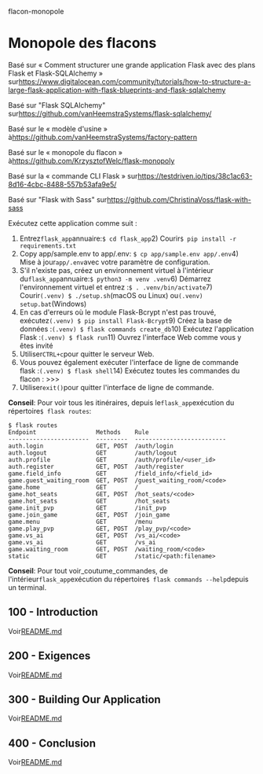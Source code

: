 flacon-monopole

# Monopole des flacons

Basé sur « Comment structurer une grande application Flask avec des plans Flask et Flask-SQLAlchemy » sur<https://www.digitalocean.com/community/tutorials/how-to-structure-a-large-flask-application-with-flask-blueprints-and-flask-sqlalchemy>

Basé sur "Flask SQLAlchemy" sur<https://github.com/vanHeemstraSystems/flask-sqlalchemy/>

Basé sur le « modèle d'usine » à<https://github.com/vanHeemstraSystems/factory-pattern>

Basé sur le « monopole du flacon » à<https://github.com/KrzysztofWelc/flask-monopoly>

Basé sur la « commande CLI Flask » sur<https://testdriven.io/tips/38c1ac63-8d16-4cbc-8488-557b53afa9e5/>

Basé sur "Flask with Sass" sur<https://github.com/ChristinaVoss/flask-with-sass>

Exécutez cette application comme suit :

1) Entrez`flask_app`annuaire:`$ cd flask_app`2) Courir`$ pip install -r requirements.txt`
3) Copy app/sample.env to app/.env: `$ cp app/sample.env app/.env`4) Mise à jour`app/.env`avec votre paramètre de configuration.
5) S'il n'existe pas, créez un environnement virtuel à l'intérieur du`flask_app`annuaire:`$ python3 -m venv .venv`6) Démarrez l'environnement virtuel et entrez :`$ . .venv/bin/activate`7) Courir`(.venv) $ ./setup.sh`(macOS ou Linux) ou`(.venv) setup.bat`(Windows)
8) En cas d'erreurs où le module Flask-Bcrypt n'est pas trouvé, exécutez`(.venv) $ pip install Flask-Bcrypt`9) Créez la base de données :`(.venv) $ flask commands create_db`10) Exécutez l'application Flask :`(.venv) $ flask run`11) Ouvrez l'interface Web comme vous y êtes invité
12) Utiliser`CTRL+c`pour quitter le serveur Web.
13) Vous pouvez également exécuter l'interface de ligne de commande flask :`(.venv) $ flask shell`14) Exécutez toutes les commandes du flacon : >>>
15) Utiliser`exit()`pour quitter l'interface de ligne de commande.

**Conseil**: Pour voir tous les itinéraires, depuis le`flask_app`exécution du répertoire`$ flask routes`:

    $ flask routes
    Endpoint                 Methods    Rule                      
    -----------------------  ---------  --------------------------
    auth.login               GET, POST  /auth/login               
    auth.logout              GET        /auth/logout              
    auth.profile             GET        /auth/profile/<user_id>   
    auth.register            GET, POST  /auth/register            
    game.field_info          GET        /field_info/<field_id>    
    game.guest_waiting_room  GET, POST  /guest_waiting_room/<code>
    game.home                GET        /                         
    game.hot_seats           GET, POST  /hot_seats/<code>         
    game.hot_seats           GET        /hot_seats                
    game.init_pvp            GET        /init_pvp                 
    game.join_game           GET, POST  /join_game                
    game.menu                GET        /menu                     
    game.play_pvp            GET, POST  /play_pvp/<code>          
    game.vs_ai               GET, POST  /vs_ai/<code>             
    game.vs_ai               GET        /vs_ai                    
    game.waiting_room        GET, POST  /waiting_room/<code>      
    static                   GET        /static/<path:filename>

**Conseil**: Pour tout voir_coutume_commandes, de l'intérieur`flask_app`exécution du répertoire`$ flask commands --help`depuis un terminal.

## 100 - Introduction

Voir[README.md](./100/README.md)

## 200 - Exigences

Voir[README.md](./200/README.md)

## 300 - Building Our Application

Voir[README.md](./300/README.md)

## 400 - Conclusion

Voir[README.md](./400/README.md)
